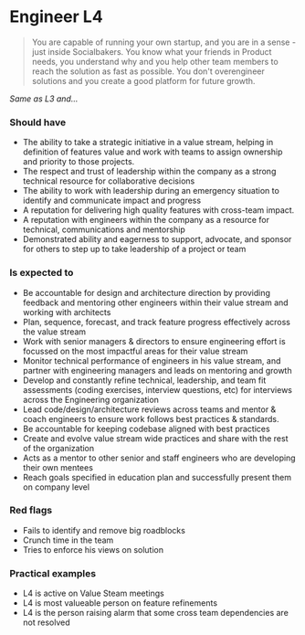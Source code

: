 # Engineer L4
> You are capable of running your own startup, and you are in a sense - just inside Socialbakers. You know what your friends in Product needs, you understand why and you help other team members to reach the solution as fast as possible. You don't overengineer solutions and you create a good platform for future growth.

*Same as L3 and...*

### Should have
* The ability to take a strategic initiative in a value stream, helping in definition of features value and work with teams to assign ownership and priority to those projects.
* The respect and trust of leadership within the company as a strong technical resource for collaborative decisions
* The ability to work with leadership during an emergency situation to identify and communicate impact and progress
* A reputation for delivering high quality features with cross-team impact.
* A reputation with engineers within the company as a resource for technical, communications and  mentorship
* Demonstrated ability and eagerness to support, advocate, and sponsor for others to step up to take leadership of a project or team

### Is expected to
* Be accountable for design and architecture direction by providing feedback and mentoring other engineers within their value stream and working with architects
* Plan, sequence, forecast, and track feature progress effectively across the value stream
* Work with senior managers & directors to ensure engineering effort is focussed on the most impactful areas for their value stream
* Monitor technical performance of engineers in his value stream, and partner with engineering managers and leads on mentoring and growth
* Develop and constantly refine technical, leadership, and team fit assessments (coding exercises, interview questions, etc) for interviews across the Engineering organization
* Lead code/design/architecture reviews across teams and mentor & coach engineers to ensure work follows best practices & standards. 
* Be accountable for keeping codebase aligned with best practices
* Create and evolve value stream wide practices and share with the rest of the organization
* Acts as a mentor to other senior and staff engineers who are developing their own mentees
* Reach goals specified in education plan and successfully present them on company level

### Red flags
* Fails to identify and remove big roadblocks
* Crunch time in the team
* Tries to enforce his views on solution 

### Practical examples
* L4 is active on Value Steam meetings
* L4 is most valueable person on feature refinements
* L4 is the person raising alarm that some cross team dependencies are not resolved
